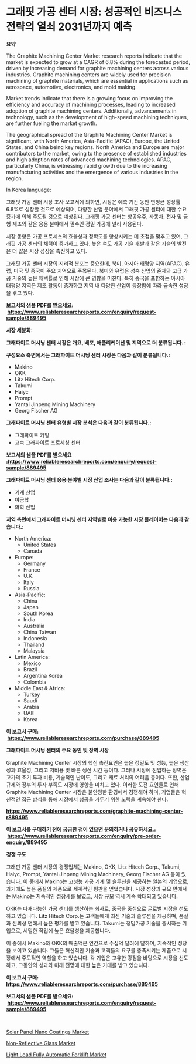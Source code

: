 <p><h1>그래핏 가공 센터 시장: 성공적인 비즈니스 전략의 열쇠 2031년까지 예측</h1></p><p><strong>요약</strong></p>
<p><p>The Graphite Machining Center Market research reports indicate that the market is expected to grow at a CAGR of 6.8% during the forecasted period, driven by increasing demand for graphite machining centers across various industries. Graphite machining centers are widely used for precision machining of graphite materials, which are essential in applications such as aerospace, automotive, electronics, and mold making.</p><p>Market trends indicate that there is a growing focus on improving the efficiency and accuracy of machining processes, leading to increased adoption of graphite machining centers. Additionally, advancements in technology, such as the development of high-speed machining techniques, are further fueling the market growth.</p><p>The geographical spread of the Graphite Machining Center Market is significant, with North America, Asia-Pacific (APAC), Europe, the United States, and China being key regions. North America and Europe are major contributors to the market, owing to the presence of established industries and high adoption rates of advanced machining technologies. APAC, particularly China, is witnessing rapid growth due to the increasing manufacturing activities and the emergence of various industries in the region.</p><p>In Korea language:</p><p>그래핏 가공 센터 시장 조사 보고서에 의하면, 시장은 예측 기간 동안 연평균 성장률 6.8%로 성장할 것으로 예상되며, 다양한 산업 분야에서 그래핏 가공 센터에 대한 수요 증가에 의해 주도될 것으로 예상된다. 그래핏 가공 센터는 항공우주, 자동차, 전자 및 금형 제조와 같은 응용 분야에서 필수인 정밀 가공에 널리 사용된다.</p><p>시장 동향은 가공 프로세스의 효율성과 정확도를 향상시키는 데 초점을 맞추고 있어, 그래핏 가공 센터의 채택이 증가하고 있다. 높은 속도 가공 기술 개발과 같은 기술의 발전은 더 많은 시장 성장을 촉진하고 있다.</p><p>그래핏 가공 센터 시장의 지리적 분포는 중요한데, 북미, 아시아 태평양 지역(APAC), 유럽, 미국 및 중국이 주요 지역으로 주목된다. 북미와 유럽은 성숙 산업의 존재와 고급 가공 기술의 높은 채택률로 인해 시장에 큰 영향을 미친다. 특히 중국을 포함하는 아시아 태평양 지역은 제조 활동이 증가하고 지역 내 다양한 산업이 등장함에 따라 급속한 성장을 겪고 있다.</p></p>
<p><strong>보고서의 샘플 PDF를 받으세요: &nbsp;<a href="https://www.reliableresearchreports.com/enquiry/request-sample/889495">https://www.reliableresearchreports.com/enquiry/request-sample/889495</a></strong></p>
<p><strong>시장 세분화:</strong></p>
<p><strong> 그래파이트 머시닝 센터 시장은 개요, 배포, 애플리케이션 및 지역으로 더 분류됩니다. :</strong></p>
<p><strong>구성요소 측면에서는 그래파이트 머시닝 센터 시장은 다음과 같이 분류됩니다.:</strong></p>
<p><ul><li>Makino</li><li>OKK</li><li>Litz Hitech Corp.</li><li>Takumi</li><li>Haiyc</li><li>Prompt</li><li>Yantai Jinpeng Mining Machinery</li><li>Georg Fischer AG</li></ul></p>
<p><strong> 그래파이트 머시닝 센터 유형별 시장 분석은 다음과 같이 분류됩니다.:</strong></p>
<p><ul><li>그래파이트 커팅</li><li>고속 그래파이트 프로세싱 센터</li></ul></p>
<p><strong>보고서의 샘플 PDF를 받으세요 :<a href="https://www.reliableresearchreports.com/enquiry/request-sample/889495">https://www.reliableresearchreports.com/enquiry/request-sample/889495</a></strong></p>
<p><strong> 그래파이트 머시닝 센터 응용 분야별 시장 산업 조사는 다음과 같이 분류됩니다.:</strong></p>
<p><ul><li>기계 산업</li><li>야금학</li><li>화학 산업</li></ul></p>
<p><strong>지역 측면에서 그래파이트 머시닝 센터 지역별로 이용 가능한 시장 플레이어는 다음과 같습니다.:</strong></p>
<p><ul>
    <li>
        North America:
        <ul>
            <li>United States</li>
            <li>Canada</li>
        </ul>
    </li>
    <li>
        Europe:
        <ul>
            <li>Germany</li>
            <li>France</li>
            <li>U.K.</li>
            <li>Italy</li>
            <li>Russia</li>
        </ul>
    </li>
    <li>
        Asia-Pacific:
        <ul>
            <li>China</li>
            <li>Japan</li>
            <li>South Korea</li>
            <li>India</li>
            <li>Australia</li>
            <li>China Taiwan</li>
            <li>Indonesia</li>
            <li>Thailand</li>
            <li>Malaysia</li>
        </ul>
    </li>
    <li>
        Latin America:
        <ul>
            <li>Mexico</li>
            <li>Brazil</li>
            <li>Argentina Korea</li>
            <li>Colombia</li>
        </ul>
    </li>
    <li>
        Middle East & Africa:
        <ul>
            <li>Turkey</li>
            <li>Saudi</li>
            <li>Arabia</li>
            <li>UAE</li>
            <li>Korea</li>
        </ul>
    </li>
    </ul></p>
<p><strong>이 보고서 구매: &nbsp;<a href="https://www.reliableresearchreports.com/purchase/889495">https://www.reliableresearchreports.com/purchase/889495</a></strong></p>
<p><strong>그래파이트 머시닝 센터의 주요 동인 및 장벽 시장</strong></p>
<p><p>Graphite Machining Center 시장의 핵심 촉진요인은 높은 정밀도 및 성능, 높은 생산성과 효율성, 그리고 저비용 및 빠른 생산 시간 등이다. 그러나 시장에 진입하는 장벽은 고가의 초기 투자 비용, 기술적인 난이도, 그리고 재료 처리의 어려움 등이다. 또한, 산업 규제와 정부의 투자 부족도 시장에 영향을 미치고 있다. 이러한 도전 요인들로 인해 Graphite Machining Center 시장은 불안정한 환경에서 경쟁해야 하며, 기업들은 혁신적인 접근 방식을 통해 시장에서 성공을 거두기 위한 노력을 계속해야 한다.</p></p>
<p><strong><a href="https://www.reliableresearchreports.com/graphite-machining-center-r889495">https://www.reliableresearchreports.com/graphite-machining-center-r889495</a></strong></p>
<p><strong>이 보고서를 구매하기 전에 궁금한 점이 있으면 문의하거나 공유하세요.: &nbsp;<a href="https://www.reliableresearchreports.com/enquiry/pre-order-enquiry/889495">https://www.reliableresearchreports.com/enquiry/pre-order-enquiry/889495</a></strong></p>
<p><strong>경쟁 구도</strong></p>
<p><p>그래핀 가공 센터 시장의 경쟁업체는 Makino, OKK, Litz Hitech Corp., Takumi, Haiyc, Prompt, Yantai Jinpeng Mining Machinery, Georg Fischer AG 등이 있습니다. 이 중에서 Makino는 고성능 가공 기계 및 솔루션을 제공하는 일본의 기업으로, 과거에도 높은 품질의 제품으로 세계적인 평판을 얻었습니다. 시장 성장과 규모 면에서는 Makino는 지속적인 성장세를 보였고, 시장 규모 역시 계속 확대되고 있습니다.</p><p>OKK는 다재다능한 가공 센터를 생산하는 회사로, 중국을 중심으로 글로벌 시장을 선도하고 있습니다. Litz Hitech Corp.는 고객들에게 최신 기술과 솔루션을 제공하며, 품질과 신뢰성 면에서 높은 평가를 받고 있습니다. Takumi는 정밀가공 기술을 중시하는 기업으로, 세밀한 작업에 높은 효율성을 제공합니다.</p><p>이 중에서 Makino와 OKK의 매출액은 연간으로 수십억 달러에 달하며, 지속적인 성장을 보이고 있습니다. 그들은 혁신적인 기술과 고객들의 요구를 충족시키는 제품으로 시장에서 주도적인 역할을 하고 있습니다. 각 기업은 고유한 강점을 바탕으로 시장을 선도하고, 그동안의 성과와 미래 전망에 대한 높은 기대를 받고 있습니다.</p></p>
<p><strong>이 보고서 구매: &nbsp; <a href="https://www.reliableresearchreports.com/purchase/889495">https://www.reliableresearchreports.com/purchase/889495</a></strong></p>
<p><strong>보고서의 샘플 PDF를 받으세요: &nbsp;<a href="https://www.reliableresearchreports.com/enquiry/request-sample/889495">https://www.reliableresearchreports.com/enquiry/request-sample/889495</a></strong><strong></strong></p>
<p>&nbsp;</p>
<p><p><a href="https://www.linkedin.com/pulse/solar-panel-nano-coatings-market-research-report-provides-jypne?trackingId=ecpX03drbOwBxGuaRsL3FA%3D%3D">Solar Panel Nano Coatings Market</a></p><p><a href="https://www.linkedin.com/pulse/non-reflective-glass-market-research-report-reveals-latest-vni8e?trackingId=p6q6IwnxEGu%2BlPM2V2lu%2FQ%3D%3D">Non-Reflective Glass Market</a></p><p><a href="https://www.linkedin.com/pulse/light-load-fully-automatic-forklift-market-size-examines-its-i0g8e?trackingId=8XUojsuWD0zeZseESYxv6w%3D%3D">Light Load Fully Automatic Forklift Market</a></p></p>